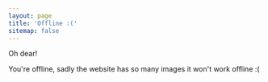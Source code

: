 ```yaml
---
layout: page
title: 'Offline :('
sitemap: false
---
```

Oh dear!

You're offline, sadly the website has so many images it won't work offline :(
